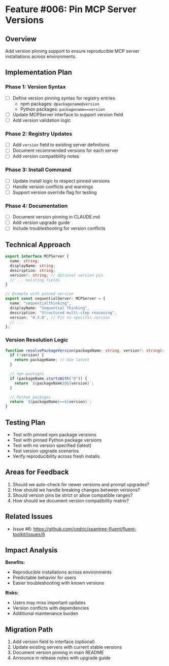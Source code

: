 # Feature #006: Pin MCP Server Versions

## Overview

Add version pinning support to ensure reproducible MCP server installations across environments.

## Implementation Plan

### Phase 1: Version Syntax

- [ ] Define version pinning syntax for registry entries
  - npm packages: `@packagename@version`
  - Python packages: `packagename==version`
- [ ] Update MCPServer interface to support version field
- [ ] Add version validation logic

### Phase 2: Registry Updates

- [ ] Add `version` field to existing server definitions
- [ ] Document recommended versions for each server
- [ ] Add version compatibility notes

### Phase 3: Install Command

- [ ] Update install logic to respect pinned versions
- [ ] Handle version conflicts and warnings
- [ ] Support version override flag for testing

### Phase 4: Documentation

- [ ] Document version pinning in CLAUDE.md
- [ ] Add version upgrade guide
- [ ] Include troubleshooting for version conflicts

## Technical Approach

```typescript
export interface MCPServer {
  name: string;
  displayName: string;
  description: string;
  version?: string; // Optional version pin
  // ... existing fields
}

// Example with pinned version
export const sequentialServer: MCPServer = {
  name: "sequentialthinking",
  displayName: "Sequential Thinking",
  description: "Structured multi-step reasoning",
  version: "0.3.0", // Pin to specific version
  // ...
};
```

### Version Resolution Logic

```typescript
function resolvePackageVersion(packageName: string, version?: string): string {
  if (!version) {
    return packageName; // Use latest
  }

  // npm packages
  if (packageName.startsWith("@")) {
    return `${packageName}@${version}`;
  }

  // Python packages
  return `${packageName}==${version}`;
}
```

## Testing Plan

- Test with pinned npm package versions
- Test with pinned Python package versions
- Test with no version specified (latest)
- Test version upgrade scenarios
- Verify reproducibility across fresh installs

## Areas for Feedback

1. Should we auto-check for newer versions and prompt upgrades?
2. How should we handle breaking changes between versions?
3. Should version pins be strict or allow compatible ranges?
4. How should we document version compatibility matrix?

## Related Issues

- Issue #6: https://github.com/cedric/spantree-fluent/fluent-toolkit/issues/6

## Impact Analysis

**Benefits:**

- Reproducible installations across environments
- Predictable behavior for users
- Easier troubleshooting with known versions

**Risks:**

- Users may miss important updates
- Version conflicts with dependencies
- Additional maintenance burden

## Migration Path

1. Add version field to interface (optional)
2. Update existing servers with current stable versions
3. Document version pinning in main README
4. Announce in release notes with upgrade guide
